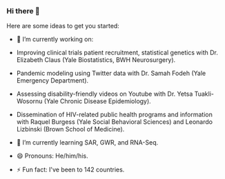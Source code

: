 ### Hi there 👋


Here are some ideas to get you started:

- 🔭 I’m currently working on:

* Improving clinical trials patient recruitment, statistical genetics with Dr. Elizabeth Claus (Yale Biostatistics, BWH Neurosurgery).

* Pandemic modeling using Twitter data with Dr. Samah Fodeh (Yale Emergency Department).

* Assessing disability-friendly videos on Youtube with Dr. Yetsa Tuakli-Wosornu (Yale Chronic Disease Epidemiology).

* Dissemination of HIV-related public health programs and information with Raquel Burgess (Yale Social Behavioral Sciences) and Leonardo Lizbinski (Brown School of Medicine).

- 🌱 I’m currently learning SAR, GWR, and RNA-Seq.

- 😄 Pronouns: He/him/his.

- ⚡ Fun fact: I've been to 142 countries.  
